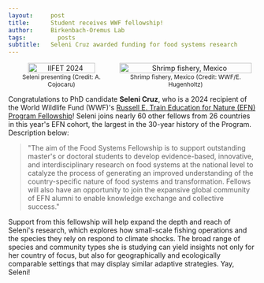 ```yaml
---
layout:     post
title:      Student receives WWF fellowship!
author:     Birkenbach-Oremus Lab
tags: 		  posts
subtitle:  	Seleni Cruz awarded funding for food systems research
---
```

<!-- Start Writing Below in Markdown -->
<div style="text-align: center; display: flex; justify-content: center; align-items: center;">
    <figure style="margin: 0 10px;">
        <img src="http://birkenbach-oremus-lab.github.io/website/img/posts/2024-07-17.jpeg" alt="IIFET 2024" width="83%">
        <figcaption style="text-align: center; font-size: 12px;">Seleni presenting (Credit: A. Cojocaru)</figcaption>
    </figure>
    <figure style="margin: 0 10px;">
        <img src="https://files.worldwildlife.org/wwfcmsprod/images/Shrimp_fishery/story_full_width/1i07f1bw8d_tropical_shrimp_what_wwf_doingMID_258333.jpg" alt="Shrimp fishery, Mexico" width="100%">
        <figcaption style="text-align: center; font-size: 12px;">Shrimp fishery, Mexico (Credit: WWF/E. Hugenholtz)</figcaption>
    </figure>
</div>



Congratulations to PhD candidate **Seleni Cruz**, who is a 2024 recipient of the World Wildlife Fund (WWF)'s [Russell E. Train Education for Nature (EFN) Program Fellowship](https://www.worldwildlife.org/projects/russell-e-train-fellowships)! Seleni joins nearly 60 other fellows from 26 countries in this year's EFN cohort, the largest in the 30-year history of the Program. Description below:

>"The aim of the Food Systems Fellowship is to support outstanding master's or doctoral students to develop evidence-based, innovative, and interdisciplinary research on food systems at the national level to catalyze the process of generating an improved understanding of the country-specific nature of food systems and transformation. Fellows will also have an opportunity to join the expansive global community of EFN alumni to enable knowledge exchange and collective success."

Support from this fellowship will help expand the depth and reach of Seleni's research, which explores how small-scale fishing operations and the species they rely on respond to climate shocks. The broad range of species and community types she is studying can yield insights not only for her country of focus, but also for geographically and ecologically comparable settings that may display similar adaptive strategies. Yay, Seleni!
